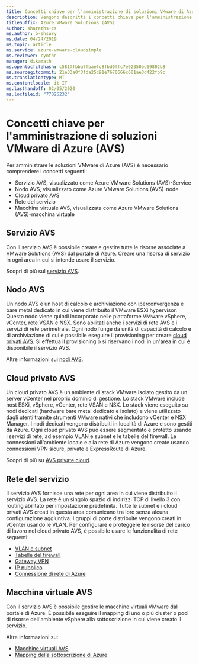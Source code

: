 ```yaml
---
title: Concetti chiave per l'amministrazione di soluzioni VMware di Azure (AVS)
description: Vengono descritti i concetti chiave per l'amministrazione di soluzioni VMware di Azure (AVS)
titleSuffix: Azure VMware Solutions (AVS)
author: sharaths-cs
ms.author: b-shsury
ms.date: 04/24/2019
ms.topic: article
ms.service: azure-vmware-cloudsimple
ms.reviewer: cynthn
manager: dikamath
ms.openlocfilehash: c581ffbba7fbaefc8fbd0ffc7e92350bd69802b8
ms.sourcegitcommit: 21e33a0f3fda25c91e7670666c601ae3d422fb9c
ms.translationtype: MT
ms.contentlocale: it-IT
ms.lasthandoff: 02/05/2020
ms.locfileid: "77025232"
---
```

# <a name="key-concepts-for-administration-of-azure-vmware-solutions-avs"></a>Concetti chiave per l'amministrazione di soluzioni VMware di Azure (AVS)

Per amministrare le soluzioni VMware di Azure (AVS) è necessario comprendere i concetti seguenti:

* Servizio AVS, visualizzato come Azure VMware Solutions (AVS)-Service
* Nodo AVS, visualizzato come Azure VMware Solutions (AVS)-node
* Cloud privato AVS
* Rete del servizio
* Macchina virtuale AVS, visualizzata come Azure VMware Solutions (AVS)-macchina virtuale

## <a name="avs-service"></a>Servizio AVS

Con il servizio AVS è possibile creare e gestire tutte le risorse associate a VMware Solutions (AVS) dal portale di Azure. Creare una risorsa di servizio in ogni area in cui si intende usare il servizio.

Scopri di più sul [servizio AVS](cloudsimple-service.md).

## <a name="avs-node"></a>Nodo AVS

Un nodo AVS è un host di calcolo e archiviazione con iperconvergenza e bare metal dedicato in cui viene distribuito il VMware ESXi hypervisor. Questo nodo viene quindi incorporato nelle piattaforme VMware vSphere, vCenter, rete VSAN e NSX. Sono abilitati anche i servizi di rete AVS e i servizi di rete perimetrale. Ogni nodo funge da unità di capacità di calcolo e di archiviazione di cui è possibile eseguire il provisioning per creare [cloud privati AVS](cloudsimple-private-cloud.md). Si effettua il provisioning o si riservano i nodi in un'area in cui è disponibile il servizio AVS.

Altre informazioni sui [nodi AVS](cloudsimple-node.md).

## <a name="avs-private-cloud"></a>Cloud privato AVS

Un cloud privato AVS è un ambiente di stack VMware isolato gestito da un server vCenter nel proprio dominio di gestione. Lo stack VMware include host ESXi, vSphere, vCenter, rete VSAN e NSX. Lo stack viene eseguito su nodi dedicati (hardware bare metal dedicato e isolato) e viene utilizzato dagli utenti tramite strumenti VMware nativi che includono vCenter e NSX Manager. I nodi dedicati vengono distribuiti in località di Azure e sono gestiti da Azure. Ogni cloud privato AVS può essere segmentato e protetto usando i servizi di rete, ad esempio VLAN e subnet e le tabelle del firewall. Le connessioni all'ambiente locale e alla rete di Azure vengono create usando connessioni VPN sicure, private e ExpressRoute di Azure.

Scopri di più su [AVS private cloud](cloudsimple-private-cloud.md).

## <a name="service-networking"></a>Rete del servizio

Il servizio AVS fornisce una rete per ogni area in cui viene distribuito il servizio AVS. La rete è un singolo spazio di indirizzi TCP di livello 3 con routing abilitato per impostazione predefinita. Tutte le subnet e i cloud privati AVS creati in questa area comunicano tra loro senza alcuna configurazione aggiuntiva. I gruppi di porte distribuite vengono creati in vCenter usando le VLAN. Per configurare e proteggere le risorse del carico di lavoro nel cloud privato AVS, è possibile usare le funzionalità di rete seguenti:

* [VLAN e subnet](cloudsimple-vlans-subnets.md)
* [Tabelle del firewall](cloudsimple-firewall-tables.md)
* [Gateway VPN](cloudsimple-vpn-gateways.md)
* [IP pubblico](cloudsimple-public-ip-address.md)
* [Connessione di rete di Azure](cloudsimple-azure-network-connection.md)

## <a name="avs-virtual-machine"></a>Macchina virtuale AVS

Con il servizio AVS è possibile gestire le macchine virtuali VMware dal portale di Azure. È possibile eseguire il mapping di uno o più cluster o pool di risorse dell'ambiente vSphere alla sottoscrizione in cui viene creato il servizio.

Altre informazioni su:

* [Macchine virtuali AVS](cloudsimple-virtual-machines.md)
* [Mapping della sottoscrizione di Azure](https://docs.azure.cloudsimple.com/azure-subscription-mapping/)
